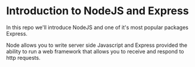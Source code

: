 # Introduction to NodeJS and Express

In this repo we'll introduce NodeJS and one of it's most popular packages Express.

Node allows you to write server side Javascript and Express provided the ability to run a web framework that allows you to receive and respond to http requests.